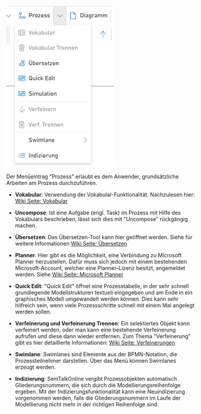 
![Menüeintrag Prozess](./images/Menueeintrag_Prozess.png)


Der Menüeintrag "Prozess" erlaubt es dem Anwender, grundsätzliche Arbeiten am Prozess durchzuführen.

* **Vokabular**: Verwendung der Vokabular-Funktionalität. Nachzulesen hier: [Wiki Seite: Vokabular](https://github.com/SemTalkOnline/SemTalkOnline_DE/wiki/Vokabular)
  
* **Uncompose**: Ist eine Aufgabe (engl. Task) im Prozess mit Hilfe des Vokabulars beschrieben, lässt sich dies mit "Uncompose" rückgängig machen.
 
* **Übersetzen**: Das Übersetzen-Tool kann hier geöffnet werden. Siehe für weitere Informationen [Wiki Seite: Übersetzen](https://github.com/SemTalkOnline/SemTalkOnline_DE/wiki/%C3%9Cbersetzen)

* **Planner**: Hier gibt es die Möglichkeit, eine Verbindung zu Microsoft Planner herzustellen. Dafür muss sich jedoch mit einem bestehenden 
Microsoft-Account, welcher eine Planner-Lizenz besitzt, angemeldet werden. Siehe [Wiki Seite: Microsoft Planner](https://github.com/SemTalkOnline/SemTalkOnline_DE/wiki/Verbinden-mit-Microsoft-Planner)

* **Quick Edit**: "Quick Edit" öffnet eine Prozesstabelle, in der sehr schnell grundlegende Modellstrukturen textuell eingegeben und am Ende in ein graphisches Modell umgewandelt werden können. Dies kann sehr hilfreich sein, wenn viele Prozessschritte schnell mit einem Mal angelegt werden sollen.

* **Verfeinerung und Verfeinerung Trennen**: Ein selektiertes Objekt kann verfeinert werden, oder man kann eine bestehende Verfeinerung aufrufen und diese dann wieder entfernen. Zum Thema "Verfeinerung" gibt es hier detaillierte Informationen: [Wiki Seite: Verfeinerungen](https://github.com/SemTalkOnline/SemTalkOnline_DE/wiki/Verfeinerungen)

* **Swimlane**: Swimlanes sind Elemente aus der BPMN-Notation, die Prozessteilnehmer darstellen. Über das Menü können Swimlanes erzeugt werden.

* **Indizierung**: SemTalkOnline vergibt Prozessobjekten automatisch Gliederungsnummern, die sich durch die Modellierungsreihenfolge ergeben. Mit der Indizierungsfunktionalität kann eine Neuindizierung vorgenommen werden, falls die Gliederungsnummern im Laufe der Modellierung nicht mehr in der richtigen Reihenfolge sind.


